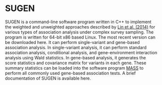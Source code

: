 # SUGEN
SUGEN is a command-line software program written in C++ to implement the weighted and unweighted approaches described by [Lin et al. (2014)](http://www.cell.com/ajhg/abstract/S0002-9297(14)00471-6) for various types of association analysis under complex survey sampling. The program is written for 64-bit x86 based Linux. The most recent version can be downloaded here. It can perform single-variant and gene-based association analysis. In single-variant analysis, it can perform standard association analysis, conditional analysis, and gene-environment interaction analysis using Wald statistics. In gene-based analysis, it generates the score statistics and covariance matrix for variants in each gene. These summary statistics can be loaded into the software program [MASS](https://dlin.web.unc.edu/software/mass/) to perform all commonly used gene-based association tests. A brief documentation of SUGEN is available here.
